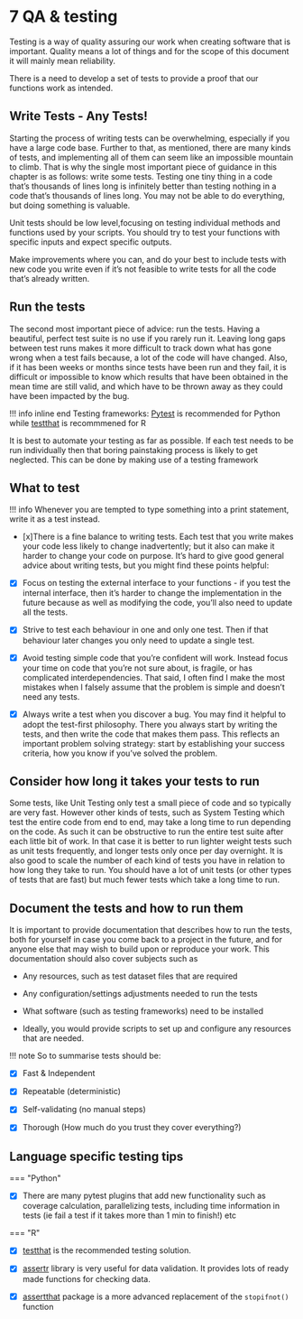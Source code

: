 # 7 QA & testing


Testing is a way of quality assuring our work when creating software that is important. 
Quality means a lot of things and for the scope of this document it will mainly mean reliability.

There is a need to develop a set of tests to provide a proof that our functions work as intended.


## Write Tests - Any Tests!
Starting the process of writing tests can be overwhelming, especially if you have a large code base. Further to that, as mentioned, there are many kinds of tests, and implementing all of them can seem like an impossible mountain to climb. That is why the single most important piece of guidance in this chapter is as follows: write some tests. Testing one tiny thing in a code that’s thousands of lines long is infinitely better than testing nothing in a code that’s thousands of lines long. You may not be able to do everything, but doing something is valuable.


Unit tests should be low level,focusing on testing individual methods and functions used by your scripts.
You should try to test your functions with specific inputs and expect specific outputs.  

Make improvements where you can, and do your best to include tests with new code you write even if it’s not feasible to write tests for all the code that’s already written.

## Run the tests
The second most important piece of advice: run the tests. Having a beautiful, perfect test suite is no use if you rarely run it. Leaving long gaps between test runs makes it more difficult to track down what has gone wrong when a test fails because, a lot of the code will have changed. Also, if it has been weeks or months since tests have been run and they fail, it is difficult or impossible to know which results that have been obtained in the mean time are still valid, and which have to be thrown away as they could have been impacted by the bug.

!!! info inline end
      Testing frameworks: [Pytest](https://docs.pytest.org/) is recommended for Python while [testthat](https://testthat.r-lib.org/) is recommmened for R
      
It is best to automate your testing as far as possible. If each test needs to be run individually then that boring painstaking process is likely to get neglected. This can be done by making use of a testing framework 


##  What to test

!!! info 
      Whenever you are tempted to type something into a print statement, write it as a test instead.

- [x]There is a fine balance to writing tests. Each test that you write makes your code less likely to change inadvertently; but it also can make it harder to change your code on purpose. It’s hard to give good general advice about writing tests, but you might find these points helpful:

- [x] Focus on testing the external interface to your functions - if you test the internal interface, then it’s harder to change the implementation in the future because as well as modifying the code, you’ll also need to update all the tests.

- [x] Strive to test each behaviour in one and only one test. Then if that behaviour later changes you only need to update a single test.

- [x] Avoid testing simple code that you’re confident will work. Instead focus your time on code that you’re not sure about, is fragile, or has complicated interdependencies. That said, I often find I make the most mistakes when I falsely assume that the problem is simple and doesn’t need any tests.

- [x] Always write a test when you discover a bug. You may find it helpful to adopt the test-first philosophy. There you always start by writing the tests, and then write the code that makes them pass. This reflects an important problem solving strategy: start by establishing your success criteria, how you know if you’ve solved the problem.





## Consider how long it takes your tests to run
Some tests, like Unit Testing only test a small piece of code and so typically are very fast. However other kinds of tests, such as System Testing which test the entire code from end to end, may take a long time to run depending on the code. As such it can be obstructive to run the entire test suite after each little bit of work. In that case it is better to run lighter weight tests such as unit tests frequently, and longer tests only once per day overnight. It is also good to scale the number of each kind of tests you have in relation to how long they take to run. You should have a lot of unit tests (or other types of tests that are fast) but much fewer tests which take a long time to run.

## Document the tests and how to run them
It is important to provide documentation that describes how to run the tests, both for yourself in case you come back to a project in the future, and for anyone else that may wish to build upon or reproduce your work. This documentation should also cover subjects such as

- Any resources, such as test dataset files that are required

- Any configuration/settings adjustments needed to run the tests

- What software (such as testing frameworks) need to be installed

- Ideally, you would provide scripts to set up and configure any resources that are needed.


!!! note
So to summarise tests should be:
     
- [x] Fast & Independent
  
- [x] Repeatable (deterministic)
  
 - [x] Self-validating (no manual steps)

 - [x] Thorough (How much do you trust they cover everything?)

## Language specific testing tips



=== "Python"
- [x] There are many pytest plugins that add new functionality such as coverage calculation, parallelizing tests,
including time information in tests (ie fail a test if it takes more than 1 min to finish!) etc

=== "R"
- [x] [testthat](https://testthat.r-lib.org/) is the recommended testing solution.
- [x] [assertr](https://docs.ropensci.org/assertr/) library is very useful for data validation. It provides lots of ready made functions for checking data.
- [x] [assertthat](https://github.com/hadley/assertthat) package is a more advanced replacement of the `stopifnot()` function










